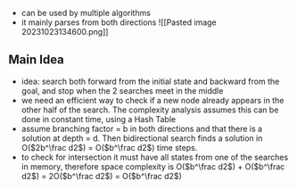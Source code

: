 - can be used by multiple algorithms
- it mainly parses from both directions
![[Pasted image 20231023134600.png]]

## Main Idea
- idea: search both forward from the initial state and backward from the goal, and stop when the 2 searches meet in the middle
- we need an efficient way to check if a new node already appears in the other half of the search. The complexity analysis assumes this can be done in constant time, using a Hash Table
- assume branching factor = b in both directions and that there is a solution at depth = d. Then bidirectional search finds a solution in O($2b^\frac d2$) = O($b^\frac d2$) time steps.
- to check for intersection it must have all states from one of the searches in memory, therefore space complexity is O($b^\frac d2$) + O($b^\frac d2$) = 2O($b^\frac d2$) = O($b^\frac d2$)